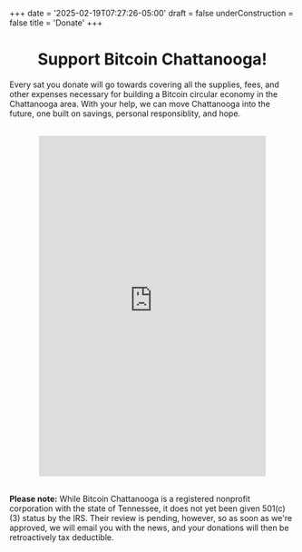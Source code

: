 +++
date = '2025-02-19T07:27:26-05:00'
draft = false
underConstruction = false
title = 'Donate'
+++

<div class="article">

<h1 style="text-align:center">Support Bitcoin Chattanooga!</h1>

Every sat you donate will go towards covering all the supplies, fees, and other expenses necessary for building a Bitcoin circular economy in the Chattanooga area. With your help, we can move Chattanooga into the future, one built on savings, personal responsiblity, and hope.

<br>

<div style="display: flex; justify-content: center;">
  <iframe src='https://btcpay.satcrowd.com/apps/23zSkvmJdv2AECLfcom4Xij5zLLh/pos' style='width: 100%; max-width: 400px; height: 600px; border: 0;'></iframe>
</div>

<br>

<b>Please note:</b> While Bitcoin Chattanooga is a registered nonprofit corporation with the state of Tennessee, it does not yet been given 501(c)(3) status by the IRS. Their review is pending, however, so as soon as we're approved, we will email you with the news, and your donations will then be retroactively tax deductible.

<br>

</div>
